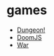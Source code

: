# games
- [Dungeon!](https://dungeon.yvesgurcan.com/stable)
- [DoomJS](https://doom.yvesgurcan.com)
- [War](https://war.yvesgurcan.com)
